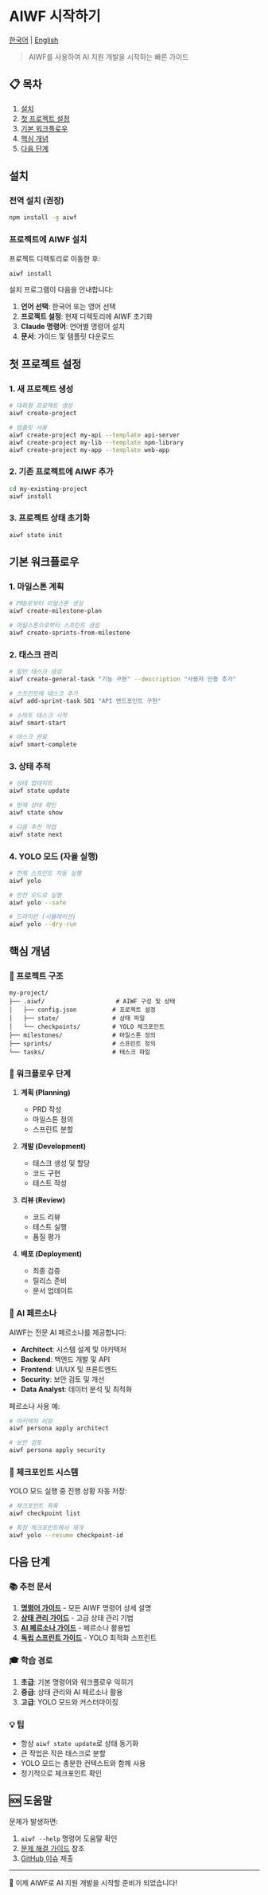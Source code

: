 # AIWF 시작하기

[한국어](GETTING_STARTED.ko.md) | [English](GETTING_STARTED.md)

> AIWF를 사용하여 AI 지원 개발을 시작하는 빠른 가이드

## 📋 목차

1. [설치](#설치)
2. [첫 프로젝트 설정](#첫-프로젝트-설정)
3. [기본 워크플로우](#기본-워크플로우)
4. [핵심 개념](#핵심-개념)
5. [다음 단계](#다음-단계)

## 설치

### 전역 설치 (권장)

```bash
npm install -g aiwf
```

### 프로젝트에 AIWF 설치

프로젝트 디렉토리로 이동한 후:

```bash
aiwf install
```

설치 프로그램이 다음을 안내합니다:
1. **언어 선택**: 한국어 또는 영어 선택
2. **프로젝트 설정**: 현재 디렉토리에 AIWF 초기화
3. **Claude 명령어**: 언어별 명령어 설치
4. **문서**: 가이드 및 템플릿 다운로드

## 첫 프로젝트 설정

### 1. 새 프로젝트 생성

```bash
# 대화형 프로젝트 생성
aiwf create-project

# 템플릿 사용
aiwf create-project my-api --template api-server
aiwf create-project my-lib --template npm-library
aiwf create-project my-app --template web-app
```

### 2. 기존 프로젝트에 AIWF 추가

```bash
cd my-existing-project
aiwf install
```

### 3. 프로젝트 상태 초기화

```bash
aiwf state init
```

## 기본 워크플로우

### 1. 마일스톤 계획

```bash
# PRD로부터 마일스톤 생성
aiwf create-milestone-plan

# 마일스톤으로부터 스프린트 생성
aiwf create-sprints-from-milestone
```

### 2. 태스크 관리

```bash
# 일반 태스크 생성
aiwf create-general-task "기능 구현" --description "사용자 인증 추가"

# 스프린트에 태스크 추가
aiwf add-sprint-task S01 "API 엔드포인트 구현"

# 스마트 태스크 시작
aiwf smart-start

# 태스크 완료
aiwf smart-complete
```

### 3. 상태 추적

```bash
# 상태 업데이트
aiwf state update

# 현재 상태 확인
aiwf state show

# 다음 추천 작업
aiwf state next
```

### 4. YOLO 모드 (자율 실행)

```bash
# 전체 스프린트 자동 실행
aiwf yolo

# 안전 모드로 실행
aiwf yolo --safe

# 드라이런 (시뮬레이션)
aiwf yolo --dry-run
```

## 핵심 개념

### 📂 프로젝트 구조

```
my-project/
├── .aiwf/                    # AIWF 구성 및 상태
│   ├── config.json          # 프로젝트 설정
│   ├── state/               # 상태 파일
│   └── checkpoints/         # YOLO 체크포인트
├── milestones/              # 마일스톤 정의
├── sprints/                 # 스프린트 정의
└── tasks/                   # 태스크 파일
```

### 🎯 워크플로우 단계

1. **계획 (Planning)**
   - PRD 작성
   - 마일스톤 정의
   - 스프린트 분할

2. **개발 (Development)**
   - 태스크 생성 및 할당
   - 코드 구현
   - 테스트 작성

3. **리뷰 (Review)**
   - 코드 리뷰
   - 테스트 실행
   - 품질 평가

4. **배포 (Deployment)**
   - 최종 검증
   - 릴리스 준비
   - 문서 업데이트

### 🤖 AI 페르소나

AIWF는 전문 AI 페르소나를 제공합니다:

- **Architect**: 시스템 설계 및 아키텍처
- **Backend**: 백엔드 개발 및 API
- **Frontend**: UI/UX 및 프론트엔드
- **Security**: 보안 검토 및 개선
- **Data Analyst**: 데이터 분석 및 최적화

페르소나 사용 예:

```bash
# 아키텍처 리뷰
aiwf persona apply architect

# 보안 검토
aiwf persona apply security
```

### 💾 체크포인트 시스템

YOLO 모드 실행 중 진행 상황 자동 저장:

```bash
# 체크포인트 목록
aiwf checkpoint list

# 특정 체크포인트에서 재개
aiwf yolo --resume checkpoint-id
```

## 다음 단계

### 📚 추천 문서

1. **[명령어 가이드](COMMANDS_GUIDE.ko.md)** - 모든 AIWF 명령어 상세 설명
2. **[상태 관리 가이드](STATE_MANAGEMENT_GUIDE.ko.md)** - 고급 상태 관리 기법
3. **[AI 페르소나 가이드](guides/ai-personas-guide-ko.md)** - 페르소나 활용법
4. **[독립 스프린트 가이드](guides/independent-sprint-guide-ko.md)** - YOLO 최적화 스프린트

### 🎓 학습 경로

1. **초급**: 기본 명령어와 워크플로우 익히기
2. **중급**: 상태 관리와 AI 페르소나 활용
3. **고급**: YOLO 모드와 커스터마이징

### 💡 팁

- 항상 `aiwf state update`로 상태 동기화
- 큰 작업은 작은 태스크로 분할
- YOLO 모드는 충분한 컨텍스트와 함께 사용
- 정기적으로 체크포인트 확인

## 🆘 도움말

문제가 발생하면:

1. `aiwf --help` 명령어 도움말 확인
2. [문제 해결 가이드](TROUBLESHOOTING.ko.md) 참조
3. [GitHub 이슈](https://github.com/moonklabs/aiwf/issues) 제출

---

🎉 이제 AIWF로 AI 지원 개발을 시작할 준비가 되었습니다!